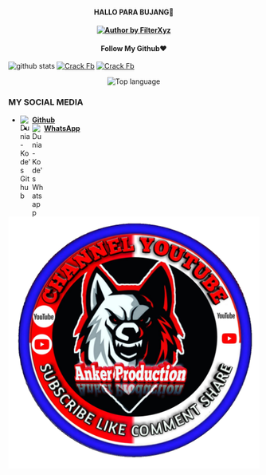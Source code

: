 <h4 align="center">
    HALLO PARA BUJANG👋
</h4>

<h4 align="center">
<a href="#"><img title="Author by FilterXyz" src="https://img.shields.io/badge/AUTHOR%20BY-FilterXyz%20-yellow?colorA=%23ff0000&colorB=%23FFFF00&style=for-the-badge"></a> 
<h4 align="center">

<h4 align="center">
   Follow My Github❤️
</h4 aling="center">
 
![github stats](https://github-readme-stats.vercel.app/api?username=FilterXyz&show_icons=true&theme=dark)
<a href="https://github.com/4NK3R-PRODUCT1ON/FILRAY2"><img title="Crack Fb" src="https://github-readme-stats.vercel.app/api/pin/?username=FilterXyz&repo=FILRAY2&theme=vision-friendly-dark"></a>
<a href="https://github.com/4NK3R-PRODUCT1ON/FILTERV1"><img title="Crack Fb" src="https://github-readme-stats.vercel.app/api/pin/?username=FilterXyz&repo=FILTERV1&theme=vision-friendly-dark"></a>
<p align="center">
  <img src="https://github-readme-stats.vercel.app/api/top-langs/?username=FilterXyz&layout=compact" alt="Top language">

### MY SOCIAL MEDIA
* [<img alt="Dunia-Kode's Github" align="left" width="24px" src="https://cdn.jsdelivr.net/npm/simple-icons@v3/icons/github.svg" /> <b>Github</b>](https://github.com/FilterXyz)<br />
* [<img alt="Dunia-Kode's Whatsapp" align="left" width="24px" src="https://cdn.jsdelivr.net/npm/simple-icons@v3/icons/whatsapp.svg" /> <b>WhatsApp</b>](https://wa.me/19725344955)<br />

![template_s](https://github.com/4NK3R-PRODUCT1ON/4NK3R-PRODUCT1ON/blob/main/1598653706079.png)
